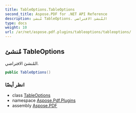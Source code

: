 ```yaml
---
title: TableOptions.TableOptions
second_title: Aspose.PDF for .NET API Reference
description: مُنشئ TableOptions. المُنشئ الافتراضي
type: docs
weight: 10
url: /ar/net/aspose.pdf.plugins/tableoptions/tableoptions/
---
```

## مُنشئ TableOptions

المُنشئ الافتراضي.

```csharp
public TableOptions()
```

### انظر أيضًا

* class [TableOptions](../)
* namespace [Aspose.Pdf.Plugins](../../../aspose.pdf.plugins/)
* assembly [Aspose.PDF](../../../)